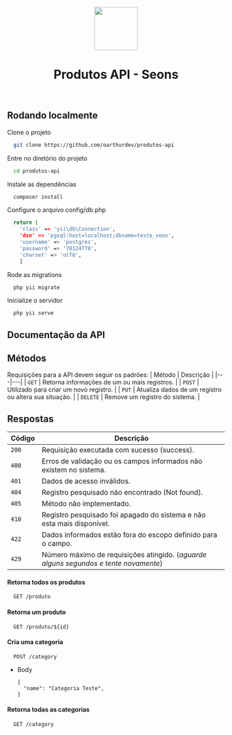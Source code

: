 <p align="center">
    <a href="https://github.com/yiisoft" target="_blank">
        <img src="https://avatars0.githubusercontent.com/u/993323" height="100px">
    </a>
    <h1 align="center">Produtos API - Seons</h1>
    <br>
</p>

## Rodando localmente

Clone o projeto

```bash
  git clone https://github.com/oarthurdev/produtos-api
```

Entre no diretório do projeto

```bash
  cd produtos-api
```

Instale as dependências

```bash
  composer install
```

Configure o arquivo config/db.php

```bash
  return [
    'class' => 'yii\db\Connection',
    'dsn' => 'pgsql:host=localhost;dbname=teste_seon',
    'username' => 'postgres',
    'password' => '78124770',
    'charset' => 'utf8',
    ]
```
Rode as migrations

```bash
  php yii migrate
```

Inicialize o servidor

```bash
  php yii serve
```


## Documentação da API

## Métodos
Requisições para a API devem seguir os padrões:
| Método | Descrição |
|---|---|
| `GET` | Retorna informações de um ou mais registros. |
| `POST` | Utilizado para criar um novo registro. |
| `PUT` | Atualiza dados de um registro ou altera sua situação. |
| `DELETE` | Remove um registro do sistema. |


## Respostas

| Código | Descrição |
|---|---|
| `200` | Requisição executada com sucesso (success).|
| `400` | Erros de validação ou os campos informados não existem no sistema.|
| `401` | Dados de acesso inválidos.|
| `404` | Registro pesquisado não encontrado (Not found).|
| `405` | Método não implementado.|
| `410` | Registro pesquisado foi apagado do sistema e não esta mais disponível.|
| `422` | Dados informados estão fora do escopo definido para o campo.|
| `429` | Número máximo de requisições atingido. (*aguarde alguns segundos e tente novamente*)|

#### Retorna todos os produtos

```http
  GET /produto
```
#### Retorna um produto

```http
  GET /produto/${id}
```

#### Cria uma categoria

```http
  POST /category
```

+ Body

      {
        "name": "Categoria Teste",
      }

#### Retorna todas as categorias

```http
  GET /category
```
